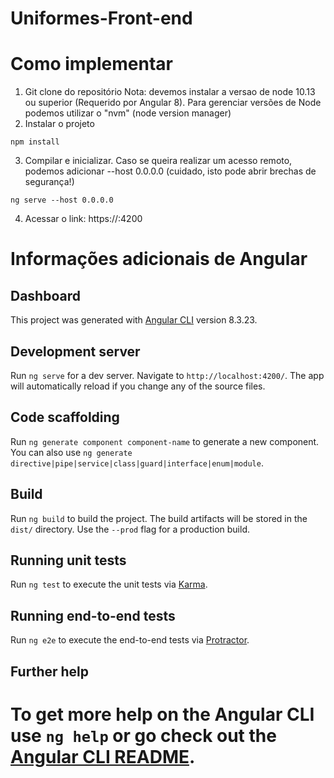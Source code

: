 # Uniformes-Front-end

# Como implementar

1. Git clone do repositório
Nota: devemos instalar a versao de node 10.13 ou superior (Requerido por Angular 8). Para gerenciar versões de Node podemos utilizar o "nvm" (node version manager)
2. Instalar o projeto
```
npm install
```
3. Compilar e inicializar. Caso se queira realizar um acesso remoto, podemos adicionar --host 0.0.0.0 (cuidado, isto pode abrir brechas de segurança!)
```
ng serve --host 0.0.0.0
```
4. Acessar o link: https://<ip-maquina-host>:4200

# Informações adicionais de Angular

## Dashboard

This project was generated with [Angular CLI](https://github.com/angular/angular-cli) version 8.3.23.

## Development server

Run `ng serve` for a dev server. Navigate to `http://localhost:4200/`. The app will automatically reload if you change any of the source files.

## Code scaffolding

Run `ng generate component component-name` to generate a new component. You can also use `ng generate directive|pipe|service|class|guard|interface|enum|module`.

## Build

Run `ng build` to build the project. The build artifacts will be stored in the `dist/` directory. Use the `--prod` flag for a production build.

## Running unit tests

Run `ng test` to execute the unit tests via [Karma](https://karma-runner.github.io).

## Running end-to-end tests

Run `ng e2e` to execute the end-to-end tests via [Protractor](http://www.protractortest.org/).

## Further help

To get more help on the Angular CLI use `ng help` or go check out the [Angular CLI README](https://github.com/angular/angular-cli/blob/master/README.md).
=======
